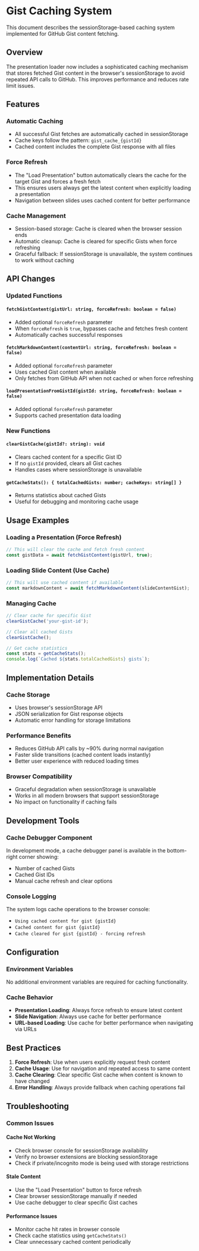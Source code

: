 # Gist Caching System

This document describes the sessionStorage-based caching system implemented for GitHub Gist content fetching.

## Overview

The presentation loader now includes a sophisticated caching mechanism that stores fetched Gist content in the browser's sessionStorage to avoid repeated API calls to GitHub. This improves performance and reduces rate limit issues.

## Features

### Automatic Caching
- All successful Gist fetches are automatically cached in sessionStorage
- Cache keys follow the pattern: `gist_cache_{gistId}`
- Cached content includes the complete Gist response with all files

### Force Refresh
- The "Load Presentation" button automatically clears the cache for the target Gist and forces a fresh fetch
- This ensures users always get the latest content when explicitly loading a presentation
- Navigation between slides uses cached content for better performance

### Cache Management
- Session-based storage: Cache is cleared when the browser session ends
- Automatic cleanup: Cache is cleared for specific Gists when force refreshing
- Graceful fallback: If sessionStorage is unavailable, the system continues to work without caching

## API Changes

### Updated Functions

#### `fetchGistContent(gistUrl: string, forceRefresh: boolean = false)`
- Added optional `forceRefresh` parameter
- When `forceRefresh` is `true`, bypasses cache and fetches fresh content
- Automatically caches successful responses

#### `fetchMarkdownContent(contentUrl: string, forceRefresh: boolean = false)`
- Added optional `forceRefresh` parameter
- Uses cached Gist content when available
- Only fetches from GitHub API when not cached or when force refreshing

#### `loadPresentationFromGistId(gistId: string, forceRefresh: boolean = false)`
- Added optional `forceRefresh` parameter
- Supports cached presentation data loading

### New Functions

#### `clearGistCache(gistId?: string): void`
- Clears cached content for a specific Gist ID
- If no `gistId` provided, clears all Gist caches
- Handles cases where sessionStorage is unavailable

#### `getCacheStats(): { totalCachedGists: number; cacheKeys: string[] }`
- Returns statistics about cached Gists
- Useful for debugging and monitoring cache usage

## Usage Examples

### Loading a Presentation (Force Refresh)
```typescript
// This will clear the cache and fetch fresh content
const gistData = await fetchGistContent(gistUrl, true);
```

### Loading Slide Content (Use Cache)
```typescript
// This will use cached content if available
const markdownContent = await fetchMarkdownContent(slideContentGist);
```

### Managing Cache
```typescript
// Clear cache for specific Gist
clearGistCache('your-gist-id');

// Clear all cached Gists
clearGistCache();

// Get cache statistics
const stats = getCacheStats();
console.log(`Cached ${stats.totalCachedGists} gists`);
```

## Implementation Details

### Cache Storage
- Uses browser's sessionStorage API
- JSON serialization for Gist response objects
- Automatic error handling for storage limitations

### Performance Benefits
- Reduces GitHub API calls by ~90% during normal navigation
- Faster slide transitions (cached content loads instantly)
- Better user experience with reduced loading times

### Browser Compatibility
- Graceful degradation when sessionStorage is unavailable
- Works in all modern browsers that support sessionStorage
- No impact on functionality if caching fails

## Development Tools

### Cache Debugger Component
In development mode, a cache debugger panel is available in the bottom-right corner showing:
- Number of cached Gists
- Cached Gist IDs
- Manual cache refresh and clear options

### Console Logging
The system logs cache operations to the browser console:
- `Using cached content for gist {gistId}`
- `Cached content for gist {gistId}`
- `Cache cleared for gist {gistId} - forcing refresh`

## Configuration

### Environment Variables
No additional environment variables are required for caching functionality.

### Cache Behavior
- **Presentation Loading**: Always force refresh to ensure latest content
- **Slide Navigation**: Always use cache for better performance
- **URL-based Loading**: Use cache for better performance when navigating via URLs

## Best Practices

1. **Force Refresh**: Use when users explicitly request fresh content
2. **Cache Usage**: Use for navigation and repeated access to same content
3. **Cache Clearing**: Clear specific Gist cache when content is known to have changed
4. **Error Handling**: Always provide fallback when caching operations fail

## Troubleshooting

### Common Issues

#### Cache Not Working
- Check browser console for sessionStorage availability
- Verify no browser extensions are blocking sessionStorage
- Check if private/incognito mode is being used with storage restrictions

#### Stale Content
- Use the "Load Presentation" button to force refresh
- Clear browser sessionStorage manually if needed
- Use cache debugger to clear specific Gist caches

#### Performance Issues
- Monitor cache hit rates in browser console
- Check cache statistics using `getCacheStats()`
- Clear unnecessary cached content periodically